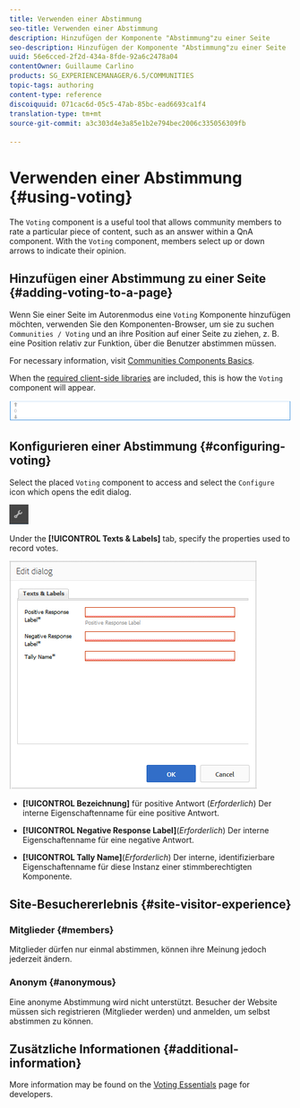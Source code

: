 ```yaml
---
title: Verwenden einer Abstimmung
seo-title: Verwenden einer Abstimmung
description: Hinzufügen der Komponente "Abstimmung"zu einer Seite
seo-description: Hinzufügen der Komponente "Abstimmung"zu einer Seite
uuid: 56e6cced-2f2d-434a-8fde-92a6c2478a04
contentOwner: Guillaume Carlino
products: SG_EXPERIENCEMANAGER/6.5/COMMUNITIES
topic-tags: authoring
content-type: reference
discoiquuid: 071cac6d-05c5-47ab-85bc-ead6693ca1f4
translation-type: tm+mt
source-git-commit: a3c303d4e3a85e1b2e794bec2006c335056309fb

---
```



# Verwenden einer Abstimmung {#using-voting}

The `Voting` component is a useful tool that allows community members to rate a particular piece of content, such as an answer within a QnA component. With the `Voting` component, members select up or down arrows to indicate their opinion.

## Hinzufügen einer Abstimmung zu einer Seite {#adding-voting-to-a-page}

Wenn Sie einer Seite im Autorenmodus eine `Voting` Komponente hinzufügen möchten, verwenden Sie den Komponenten-Browser, um sie zu suchen `Communities / Voting` und an ihre Position auf einer Seite zu ziehen, z. B. eine Position relativ zur Funktion, über die Benutzer abstimmen müssen.

For necessary information, visit [Communities Components Basics](basics.md).

When the [required client-side libraries](essentials-voting.md#essentials-for-client-side) are included, this is how the `Voting` component will appear.

![chlimage_1-307](assets/chlimage_1-307.png)

## Konfigurieren einer Abstimmung {#configuring-voting}

Select the placed `Voting` component to access and select the `Configure` icon which opens the edit dialog.

![chlimage_1-308](assets/chlimage_1-308.png)

Under the **[!UICONTROL Texts &amp; Labels]** tab, specify the properties used to record votes.

![chlimage_1-309](assets/chlimage_1-309.png)

* **[!UICONTROL Bezeichnung]** für positive Antwort (*Erforderlich*) Der interne Eigenschaftenname für eine positive Antwort.

* **[!UICONTROL Negative Response Label]**(*Erforderlich*) Der interne Eigenschaftenname für eine negative Antwort.

* **[!UICONTROL Tally Name]**(*Erforderlich*) Der interne, identifizierbare Eigenschaftenname für diese Instanz einer stimmberechtigten Komponente.

## Site-Besuchererlebnis {#site-visitor-experience}

### Mitglieder {#members}

Mitglieder dürfen nur einmal abstimmen, können ihre Meinung jedoch jederzeit ändern.

### Anonym {#anonymous}

Eine anonyme Abstimmung wird nicht unterstützt. Besucher der Website müssen sich registrieren (Mitglieder werden) und anmelden, um selbst abstimmen zu können.

## Zusätzliche Informationen {#additional-information}

More information may be found on the [Voting Essentials](essentials-voting.md) page for developers.
